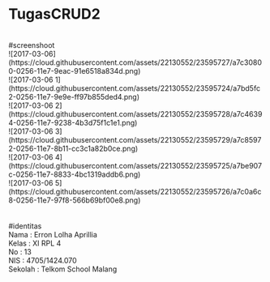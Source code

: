 # TugasCRUD2
<br>
#screenshoot
<br>
![2017-03-06](https://cloud.githubusercontent.com/assets/22130552/23595727/a7c30800-0256-11e7-9eac-91e6518a834d.png)<br>
![2017-03-06 1](https://cloud.githubusercontent.com/assets/22130552/23595724/a7bd5fc2-0256-11e7-9e9e-ff97b855ded4.png)<br>
![2017-03-06 2](https://cloud.githubusercontent.com/assets/22130552/23595728/a7c46394-0256-11e7-9238-4b3d75f1c1e1.png)<br>
![2017-03-06 3](https://cloud.githubusercontent.com/assets/22130552/23595729/a7c85972-0256-11e7-8b11-cc3c1a82b0ce.png)<br>
![2017-03-06 4](https://cloud.githubusercontent.com/assets/22130552/23595725/a7be907c-0256-11e7-8833-4bc1319addb6.png)<br>
![2017-03-06 5](https://cloud.githubusercontent.com/assets/22130552/23595726/a7c0a6c8-0256-11e7-97f8-566b69bf00e8.png)<br>
<br>
<br>
#identitas
<br>
Nama : Erron Lolha Aprillia<br>
Kelas : XI RPL 4<br>
No : 13<br>
NIS : 4705/1424.070<br>
Sekolah : Telkom School Malang<br>

